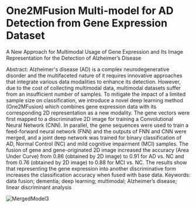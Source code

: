 # One2MFusion Multi-model for AD Detection from Gene Expression Dataset
A New Approach for Multimodal Usage of Gene Expression and Its Image Representation for the Detection of Alzheimer’s Disease

Abstract: 
Alzheimer's disease (AD) is a complex neurodegenerative disorder and the multifaceted nature of it requires innovative approaches that integrate various data modalities to enhance its detection. However, due to the cost of collecting multimodal data, multimodal datasets suffer from an insufficient number of samples. To mitigate the impact of a limited sample size on classification, we introduce a novel deep learning method (One2MFusion) which combines gene expression data with its corresponding 2D representation as a new modality. The gene vectors were first mapped to a discriminative 2D image for training a Convolutional Neural Network (CNN). In parallel, the gene sequences were used to train a feed-forward neural network (FNN) and the outputs of FNN and CNN were merged, and a joint deep network was trained for binary classification of AD, Normal Control (NC) and mild cognitive impairment (MCI) samples. The fusion of gene and gene-originated 2D image increased the accuracy (Area Under Curve) from 0.86 (obtained by 2D image) to 0.91 for AD vs. NC and from 0.76 (obtained by 2D image) to 0.88 for MCI vs. NC. The results show that representing the gene expression into another discriminative form increases the classification accuracy when fused with base data.
Keywords: data fusion; dementia; deep learning; multimodal; Alzheimer’s disease; linear discriminant analysis 


![MergedModel3](https://github.com/akkayaumit/One2MFusion-MultiModel-AD_DetectionModel/assets/119974819/bb9465e6-c59d-4002-88db-1a6bdb4d6764)
